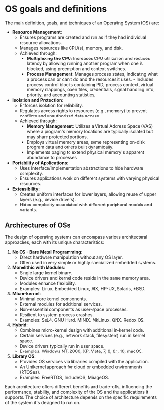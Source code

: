 
# OS goals and definitions

The main definition, goals, and techniques of an Operating System (OS) are:

- **Resource Management**: 	
	- Ensures programs are created and run as if they had individual resource allocations. 
	- Manages resources like CPU(s), memory, and disk. 
	- Achieved through:
		- **Multiplexing the CPU**: Increases CPU utilization and reduces latency by allowing running another program when one is blocked, using preemption and context switches.
		- **Process Management**: Manages process states, indicating what a process can or can't do and the resources it uses. - Includes process control blocks containing PID, process context, virtual memory mappings, open files, credentials, signal handling info, priority, and accounting statistics.
- **Isolation and Protection**: 
	- Enforces isolation for reliability. 
	- Regulates access rights to resources (e.g., memory) to prevent conflicts and unauthorized data access. 
	-  Achieved through:
		- **Memory Management**: Utilizes a Virtual Address Space (VAS) where a program's memory locations are typically isolated but may share protected portions. 
		- Employs virtual memory areas, some representing on-disk program data and others built dynamically. 
		- Implements paging to extend physical memory's apparent abundance to processes
- **Portability of Applications**:
	- Uses Interface/Implementation abstractions to hide hardware complexity.
	- Ensures applications work on different systems with varying physical resources.
- **Extensibility**: 
	- Creates uniform interfaces for lower layers, allowing reuse of upper layers (e.g., device drivers).
	- Hides complexity associated with different peripheral models and variants.

## Architectures of OSs

The design of operating systems can encompass various architectural approaches, each with its unique characteristics:

1. **No OS - Bare Metal Programming**: 
   - Direct hardware manipulation without any OS layer.
   - Often used in very simple or highly specialized embedded systems.
2. **Monolithic with Modules**: 
   - Single large kernel binary.
   - Device drivers and kernel code reside in the same memory area.
   - Modules enhance flexibility.
   - Examples: Linux, Embedded Linux, AIX, HP-UX, Solaris, *BSD.
3. **Micro-kernel**: 
   - Minimal core kernel components.
   - External modules for additional services.
   - Non-essential components as user-space processes.
   - Resilient to system process crashes.
   - Examples: SeL4, GNU Hurd, MINIX, MkLinux, QNX, Redox OS.
4. **Hybrid**: 
   - Combines micro-kernel design with additional in-kernel code.
   - Certain services (e.g., network stack, filesystem) run in kernel space.
   - Device drivers typically run in user space.
   - Examples: Windows NT, 2000, XP, Vista, 7, 8, 8.1, 10, macOS.
5. **Library OS**: 
   - Provides OS services via libraries compiled with the application.
   - An Unikernel approach for cloud or embedded environments (RTOSes).
   - Examples: FreeRTOS, IncludeOS, MirageOS.

Each architecture offers different benefits and trade-offs, influencing the performance, stability, and complexity of the OS and the applications it supports. The choice of architecture depends on the specific requirements of the system it's designed to run on.
